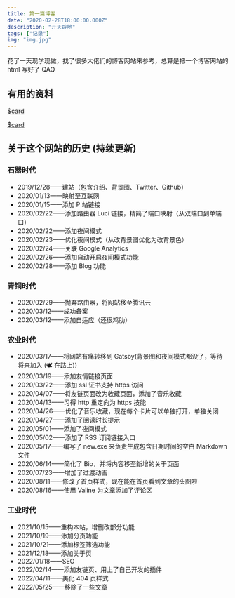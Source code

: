 ```yaml
---
title: 第一篇博客
date: "2020-02-28T18:00:00.000Z"
description: "开天辟地"
tags: ["记录"]
img: "img.jpg"
---
```


花了一天现学现做，找了很多大佬们的博客网站来参考，总算是把一个博客网站的 html 写好了 QAQ

## 有用的资料

[$card](https://edward40.com/a-guide-to-building-a-personal-website-with-gatsby)

[$card](https://www.gatsbyjs.com/docs/tutorial/)

## 关于这个网站的历史 (持续更新)

### 石器时代

- 2019/12/28——建站（包含介绍、背景图、Twitter、Github）
- 2020/01/13——映射至互联网
- 2020/01/15——添加 P 站链接
- 2020/02/22——添加路由器 Luci 链接，精简了端口映射（从双端口到单端口）
- 2020/02/22——添加夜间模式
- 2020/02/23——优化夜间模式（从改背景图优化为改背景色）
- 2020/02/24——关联 Google Analytics
- 2020/02/26——添加自动开启夜间模式功能
- 2020/02/28——添加 Blog 功能

### 青铜时代

- 2020/02/29——抛弃路由器，将网站移至腾讯云
- 2020/03/12——成功备案
- 2020/03/12——添加自适应（还很鸡肋）

### 农业时代

- 2020/03/17——将网站有痛转移到 Gatsby(背景图和夜间模式都没了，等待将来加入 (🕊 在路上))
- 2020/03/19——添加友情链接页面
- 2020/03/22——添加 ssl 证书支持 https 访问
- 2020/04/07——将友链页面改为收藏页面，添加了音乐收藏
- 2020/04/13——习得 http 重定向为 https 技能
- 2020/04/26——优化了音乐收藏，现在每个卡片可以单独打开，单独关闭
- 2020/04/27——添加了阅读时长提示
- 2020/05/01——添加了夜间模式
- 2020/05/02——添加了 RSS 订阅链接入口
- 2020/05/17——编写了 new.exe 来负责生成包含日期时间的空白 Markdown 文件
- 2020/06/14——简化了 Bio，并将内容移至新增的关于页面
- 2020/07/23——增加了过渡动画
- 2020/08/11——修改了首页样式，现在能在首页看到文章的头图啦
- 2020/08/16——使用 Valine 为文章添加了评论区

### 工业时代

- 2021/10/15——重构本站，增删改部分功能
- 2021/10/19——添加分页功能
- 2021/10/21——添加标签筛选功能
- 2021/12/18——添加关于页
- 2022/01/18——SEO
- 2022/02/14——添加友链页、用上了自己开发的插件
- 2022/04/11——美化 404 页样式
- 2022/05/25——移除了一些文章
